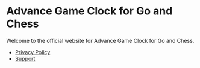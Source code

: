 # Advance Game Clock for Go and Chess

Welcome to the official website for Advance Game Clock for Go and Chess.

- [Privacy Policy](privacy-policy.md)
- [Support](support.md)
